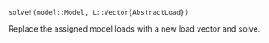 ```
solve!(model::Model, L::Vector{AbstractLoad})
```

Replace the assigned model loads with a new load vector and solve.
